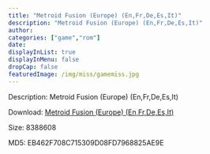 ```yaml
---
title: "Metroid Fusion (Europe) (En,Fr,De,Es,It)"
description: "Metroid Fusion (Europe) (En,Fr,De,Es,It)"
author: 
categories: ["game","rom"]
date: 
displayInList: true
displayInMenu: false
dropCap: false
featuredImage: /img/miss/gamemiss.jpg
---
```


Description: Metroid Fusion (Europe) (En,Fr,De,Es,It)

Download: <a style="text-decoration:underline;" href="https://mega.nz/#!jXRA1Ara!hDVqzctl91eZILz142iCam1Oi8NHH_t8JqTbDEVHwOM" target = "_blank" rel = "nofollow" > Metroid Fusion (Europe) (En,Fr,De,Es,It)</a>

Size: 8388608

MD5: EB462F708C715309D08FD7968825AE9E

